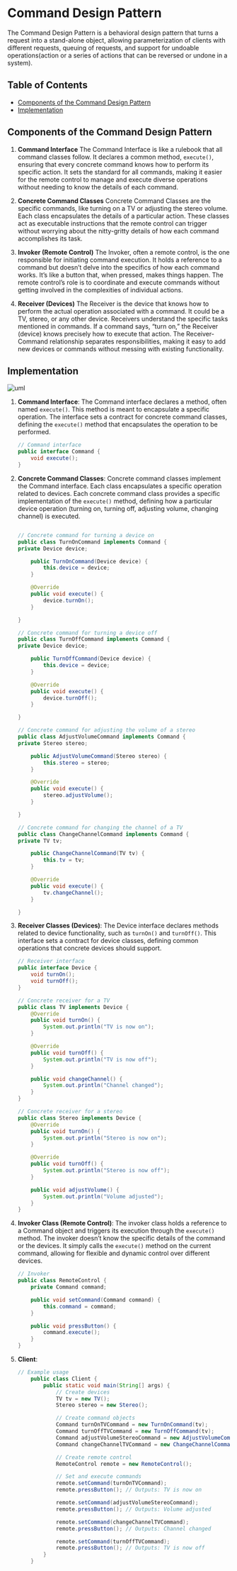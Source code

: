 # Command Design Pattern

The Command Design Pattern is a behavioral design pattern that turns a request into a stand-alone object, allowing parameterization of clients with different requests, queuing of requests, and support for undoable operations(action or a series of actions that can be reversed or undone in a system).

## Table of Contents

-   [Components of the Command Design Pattern](#components-of-the-command-design-pattern)
-   [Implementation](#implementation)

## Components of the Command Design Pattern

1. **Command Interface**
   The Command Interface is like a rulebook that all command classes follow. It declares a common method, `execute()`, ensuring that every concrete command knows how to perform its specific action. It sets the standard for all commands, making it easier for the remote control to manage and execute diverse operations without needing to know the details of each command.

2. **Concrete Command Classes**
   Concrete Command Classes are the specific commands, like turning on a TV or adjusting the stereo volume. Each class encapsulates the details of a particular action. These classes act as executable instructions that the remote control can trigger without worrying about the nitty-gritty details of how each command accomplishes its task.

3. **Invoker (Remote Control)**
   The Invoker, often a remote control, is the one responsible for initiating command execution. It holds a reference to a command but doesn’t delve into the specifics of how each command works. It’s like a button that, when pressed, makes things happen. The remote control’s role is to coordinate and execute commands without getting involved in the complexities of individual actions.

4. **Receiver (Devices)**
   The Receiver is the device that knows how to perform the actual operation associated with a command. It could be a TV, stereo, or any other device. Receivers understand the specific tasks mentioned in commands. If a command says, “turn on,” the Receiver (device) knows precisely how to execute that action. The Receiver-Command relationship separates responsibilities, making it easy to add new devices or commands without messing with existing functionality.

## Implementation

![uml](/Command/uml.png)

1.  **Command Interface**:
    The Command interface declares a method, often named `execute()`. This method is meant to encapsulate a specific operation. The interface sets a contract for concrete command classes, defining the `execute()` method that encapsulates the operation to be performed.

    ```java
    // Command interface
    public interface Command {
        void execute();
    }
    ```

2.  **Concrete Command Classes**:
    Concrete command classes implement the Command interface. Each class encapsulates a specific operation related to devices. Each concrete command class provides a specific implementation of the `execute()` method, defining how a particular device operation (turning on, turning off, adjusting volume, changing channel) is executed.

    ```java

    // Concrete command for turning a device on
    public class TurnOnCommand implements Command {
    private Device device;

        public TurnOnCommand(Device device) {
        	this.device = device;
        }

        @Override
        public void execute() {
        	device.turnOn();
        }

    }

    // Concrete command for turning a device off
    public class TurnOffCommand implements Command {
    private Device device;

        public TurnOffCommand(Device device) {
            this.device = device;
        }

        @Override
        public void execute() {
            device.turnOff();
        }

    }

    // Concrete command for adjusting the volume of a stereo
    public class AdjustVolumeCommand implements Command {
    private Stereo stereo;

        public AdjustVolumeCommand(Stereo stereo) {
            this.stereo = stereo;
        }

        @Override
        public void execute() {
            stereo.adjustVolume();
        }

    }

    // Concrete command for changing the channel of a TV
    public class ChangeChannelCommand implements Command {
    private TV tv;

        public ChangeChannelCommand(TV tv) {
            this.tv = tv;
        }

        @Override
        public void execute() {
            tv.changeChannel();
        }

    }
    ```

3.  **Receiver Classes (Devices)**:
    The Device interface declares methods related to device functionality, such as `turnOn()` and `turnOff()`. This interface sets a contract for device classes, defining common operations that concrete devices should support.

    ```java
    // Receiver interface
    public interface Device {
        void turnOn();
        void turnOff();
    }

    // Concrete receiver for a TV
    public class TV implements Device {
        @Override
        public void turnOn() {
            System.out.println("TV is now on");
        }

        @Override
        public void turnOff() {
            System.out.println("TV is now off");
        }

        public void changeChannel() {
            System.out.println("Channel changed");
        }
    }

    // Concrete receiver for a stereo
    public class Stereo implements Device {
        @Override
        public void turnOn() {
            System.out.println("Stereo is now on");
        }

        @Override
        public void turnOff() {
            System.out.println("Stereo is now off");
        }

        public void adjustVolume() {
            System.out.println("Volume adjusted");
        }
    }
    ```

4.  **Invoker Class (Remote Control)**:
    The invoker class holds a reference to a Command object and triggers its execution through the `execute()` method. The invoker doesn’t know the specific details of the command or the devices. It simply calls the `execute()` method on the current command, allowing for flexible and dynamic control over different devices.

    ```java
    // Invoker
    public class RemoteControl {
        private Command command;

        public void setCommand(Command command) {
            this.command = command;
        }

        public void pressButton() {
            command.execute();
        }
    }
    ```

5.  **Client**:

    ```java
    // Example usage
        public class Client {
            public static void main(String[] args) {
                // Create devices
                TV tv = new TV();
                Stereo stereo = new Stereo();

                // Create command objects
                Command turnOnTVCommand = new TurnOnCommand(tv);
                Command turnOffTVCommand = new TurnOffCommand(tv);
                Command adjustVolumeStereoCommand = new AdjustVolumeCommand(stereo);
                Command changeChannelTVCommand = new ChangeChannelCommand(tv);

                // Create remote control
                RemoteControl remote = new RemoteControl();

                // Set and execute commands
                remote.setCommand(turnOnTVCommand);
                remote.pressButton(); // Outputs: TV is now on

                remote.setCommand(adjustVolumeStereoCommand);
                remote.pressButton(); // Outputs: Volume adjusted

                remote.setCommand(changeChannelTVCommand);
                remote.pressButton(); // Outputs: Channel changed

                remote.setCommand(turnOffTVCommand);
                remote.pressButton(); // Outputs: TV is now off
            }
        }
    ```
